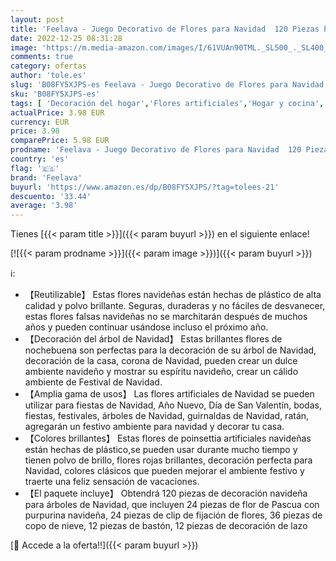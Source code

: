 ```yaml
---
layout: post
title: 'Feelava - Juego Decorativo de Flores para Navidad  120 Piezas Poinsettia Brillante Adorno de Árbol de Navidad Flores Navideñas para Adornos de árboles de Navidad  Coronas de Navidad'
date: 2022-12-25 08:31:28
image: 'https://m.media-amazon.com/images/I/61VUAn90TML._SL500_._SL400_.jpg'
comments: true
category: ofertas
author: 'tole.es'
slug: 'B08FY5XJPS-es Feelava - Juego Decorativo de Flores para Navidad 120...'
sku: 'B08FY5XJPS-es'
tags: [ 'Decoración del hogar','Flores artificiales','Hogar y cocina','Plantas y flores artificiales','feelava','navidad','🇪🇸', ]
actualPrice: 3.98 EUR
currency: EUR
price: 3.98
comparePrice: 5.98 EUR
prodname: 'Feelava - Juego Decorativo de Flores para Navidad  120 Piezas Poinsettia Brillante Adorno de Árbol de Navidad Flores Navideñas para Adornos de árboles de Navidad  Coronas de Navidad'
country: 'es'
flag: '🇪🇸'
brand: 'Feelava'
buyurl: 'https://www.amazon.es/dp/B08FY5XJPS/?tag=tolees-21'
descuento: '33.44'
average: '3.98'
---
```


Tienes [{{< param title >}}]({{< param buyurl >}}) en el siguiente enlace!

[![{{< param prodname >}}]({{< param image >}})]({{< param buyurl >}})

ℹ️:

- 【Reutilizable】 Estas flores navideñas están hechas de plástico de alta calidad y polvo brillante. Seguras, duraderas y no fáciles de desvanecer, estas flores falsas navideñas no se marchitarán después de muchos años y pueden continuar usándose incluso el próximo año.
- 【Decoración del árbol de Navidad】 Estas brillantes flores de nochebuena son perfectas para la decoración de su árbol de Navidad, decoración de la casa, corona de Navidad, pueden crear un dulce ambiente navideño y mostrar su espíritu navideño, crear un cálido ambiente de Festival de Navidad.
- 【Amplia gama de usos】 Las flores artificiales de Navidad se pueden utilizar para fiestas de Navidad, Año Nuevo, Día de San Valentín, bodas, fiestas, festivales, árboles de Navidad, guirnaldas de Navidad, ratán, agregarán un festivo ambiente para navidad y decorar tu casa.
- 【Colores brillantes】 Estas flores de poinsettia artificiales navideñas están hechas de plástico,se pueden usar durante mucho tiempo y tienen polvo de brillo, flores rojas brillantes, decoración perfecta para Navidad, colores clásicos que pueden mejorar el ambiente festivo y traerte una feliz sensación de vacaciones.
- 【El paquete incluye】 Obtendrá 120 piezas de decoración navideña para árboles de Navidad, que incluyen 24 piezas de flor de Pascua con purpurina navideña, 24 piezas de clip de fijación de flores, 36 piezas de copo de nieve, 12 piezas de bastón, 12 piezas de decoración de lazo

[🛒 Accede a la oferta!!]({{< param buyurl >}})
